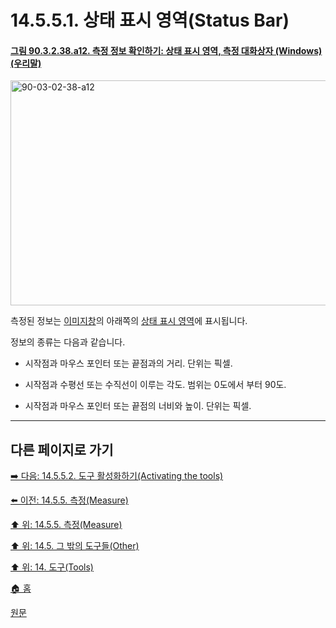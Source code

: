 # 14.5.5.1. 상태 표시 영역(Status Bar)

<a id="90-03-02-38-a12"></a>

#### [그림 90.3.2.38.a12. 측정 정보 확인하기: 상태 표시 영역, 측정 대화상자 (Windows) (우리말)](./90-03-02-38-measure.md#90-03-02-38-a12)
<img width="640" height="360" alt="90-03-02-38-a12" src="https://github.com/wonder13662/gimp/assets/15767104/3539c570-8d2b-4e56-b956-db226d78bcec">

측정된 정보는 [이미지창](./03-02-04-00-image_window.md)의 아래쪽의 [상태 표시 영역](./03-02-04-09-status-area.md)에 표시됩니다. 

정보의 종류는 다음과 같습니다.

- 시작점과 마우스 포인터 또는 끝점과의 거리. 단위는 픽셀.

- 시작점과 수평선 또는 수직선이 이루는 각도. 범위는 0도에서 부터 90도.

- 시작점과 마우스 포인터 또는 끝점의 너비와 높이. 단위는 픽셀.

***

## 다른 페이지로 가기

[➡️ 다음: 14.5.5.2. 도구 활성화하기(Activating the tools)](./14-05-05-02-activating_the_tool.md)

[⬅️ 이전: 14.5.5. 측정(Measure)](./14-05-05-00-measure.md)

[⬆️ 위: 14.5.5. 측정(Measure)](./14-05-05-00-measure.md)

[⬆️ 위: 14.5. 그 밖의 도구들(Other)](./14-05-00-other.md)

[⬆️ 위: 14. 도구(Tools)](./14-00-tools.md)

[🏠 홈](./00-home.md)

[원문](https://docs.gimp.org/2.10/ko/gimp-tool-measure.html#idm16858)